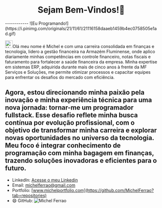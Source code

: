 <center><h1> Sejam Bem-Vindos!👋 </h1></center>
------------
![Eu Programando!](https://i.pinimg.com/originals/21/11/61/21116158daaeb1459b4ec0758505e1ad.gif)

<img src="https://raw.githubusercontent.com/Tarikul-Islam-Anik/Animated-Fluent-Emojis/master/Emojis/Hand%20gestures/Hand%20with%20Fingers%20Splayed%20Light%20Skin%20Tone.png" alt="Hand with Fingers Splayed Light Skin Tone" width="25" height="25" style="max-width: 100%;">Olá meu nome é Michel e com uma carreira consolidada em finanças e tecnologia, lidero a gestão financeira na Armazém Fluminense, onde aplico diariamente minhas competências em controle financeiro, notas fiscais e faturamento para fortalecer a saúde financeira da empresa. Minha expertise em sistemas ERP, adquirida durante mais de cinco anos à frente da MF Serviços e Soluções, me permite otimizar processos e capacitar equipes para enfrentar os desafios do mercado com eficiência.

Agora, estou direcionando minha paixão pela inovação e minha experiência técnica para uma nova jornada: tornar-me um programador fullstack. Esse desafio reflete minha busca contínua por evolução profissional, com o objetivo de transformar minha carreira e explorar novas oportunidades no universo da tecnologia. Meu foco é integrar conhecimento de programação com minha bagagem em finanças, trazendo soluções inovadoras e eficientes para o futuro.
-------------
- LinkedIn: [Acesse o meu Linkedin](https://www.linkedin.com/in/michel-de-carvalho-ferr%C3%A3o-silva-a79935a2/)
- Email: [michelferrao@gmail.com](mailto:michelferraorj@gmail.com)
- Portfolio: [www.michelportfolio.com](https://github.com/MichelFerrao?tab=repositories)
- 😄 GitHub: ![Michel Ferrao](https://github-readme-stats.vercel.app/api?username=MichelFerrao&show_icons=true)
